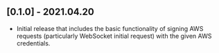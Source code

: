 ## [0.1.0] - 2021.04.20

* Initial release that includes the basic functionality of signing AWS requests (particularly WebSocket initial request) with the given AWS credentials.
